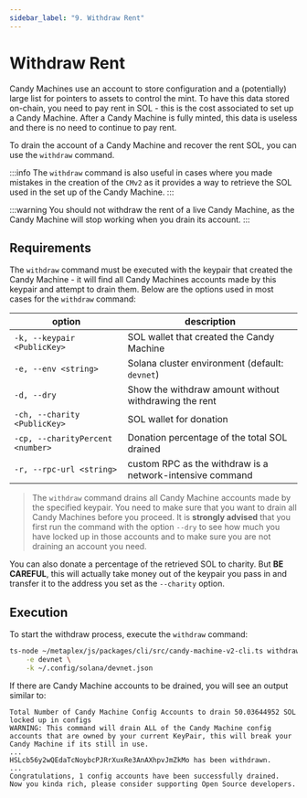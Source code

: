 ```yaml
---
sidebar_label: "9. Withdraw Rent"
---
```

# Withdraw Rent

Candy Machines use an account to store configuration and a (potentially) large list for pointers to assets to control the mint. To have this data stored on-chain, you need to pay rent in SOL - this is the cost associated to set up a Candy Machine. After a Candy Machine is fully minted, this data is useless and there is no need to continue to pay rent.

To drain the account of a Candy Machine and recover the rent SOL, you can use the `withdraw` command.

:::info
The `withdraw` command is also useful in cases where you made mistakes in the creation of the `CMv2` as it provides a way to retrieve the SOL used in the set up of the Candy Machine.
:::

:::warning
You should not withdraw the rent of a live Candy Machine, as the Candy Machine will stop working when you drain its account.
:::

## Requirements

The `withdraw` command must be executed with the keypair that created the Candy Machine - it will find all Candy Machines accounts made by this keypair and attempt to drain them. Below are the options used in most cases for the `withdraw` command:

| option                           | description                                               |
| -------------------------------- | --------------------------------------------------------- |
| `-k, --keypair <PublicKey>`      | SOL wallet that created the Candy Machine                 |
| `-e, --env <string>`             | Solana cluster environment (default: `devnet`)            |
| `-d, --dry`                      | Show the withdraw amount without withdrawing the rent     |
| `-ch, --charity <PublicKey>`     | SOL wallet for donation                                   |
| `-cp, --charityPercent <number>` | Donation percentage of the total SOL drained              |
| `-r, --rpc-url <string>`         | custom RPC as the withdraw is a network-intensive command |


> The `withdraw` command drains all Candy Machine accounts made by the specified keypair. You need to make sure that you want to drain all Candy Machines before you proceed. It is **strongly advised** that you first run the command with the option `--dry` to see how much you have locked up in those accounts and to make sure you are not draining an account you need. 

You can also donate a percentage of the retrieved SOL to charity. But **BE CAREFUL**, this will actually take money out of the keypair you pass in and transfer it to the address you set as the `--charity` option.

## Execution

To start the withdraw process, execute the `withdraw` command:

```bash
ts-node ~/metaplex/js/packages/cli/src/candy-machine-v2-cli.ts withdraw \
    -e devnet \
    -k ~/.config/solana/devnet.json
```
If there are Candy Machine accounts to be drained, you will see an output similar to:

```
Total Number of Candy Machine Config Accounts to drain 50.03644952 SOL locked up in configs
WARNING: This command will drain ALL of the Candy Machine config accounts that are owned by your current KeyPair, this will break your Candy Machine if its still in use.
...
HSLcb56y2wQEdaTcNoybcPJRrXuxRe3AnAXhpvJmZkMo has been withdrawn. 
...
Congratulations, 1 config accounts have been successfully drained.
Now you kinda rich, please consider supporting Open Source developers.
```